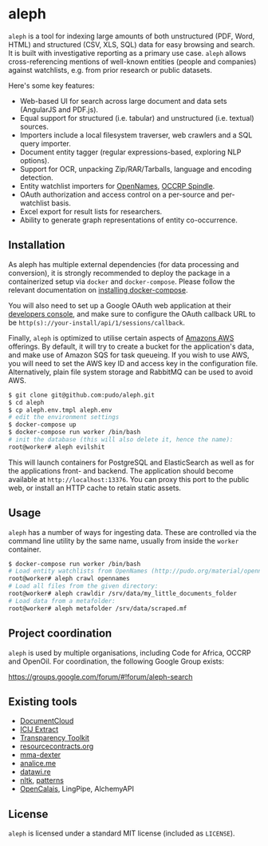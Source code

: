 # aleph

``aleph`` is a tool for indexing large amounts of both unstructured (PDF, Word, HTML) and structured (CSV, XLS, SQL) data for easy browsing and search. It is built with investigative reporting as a primary use case. ``aleph`` allows cross-referencing mentions of well-known entities (people and companies) against watchlists, e.g. from prior research or public datasets.

Here's some key features:

* Web-based UI for search across large document and data sets (AngularJS and PDF.js).
* Equal support for structured (i.e. tabular) and unstructured (i.e. textual) sources.
* Importers include a local filesystem traverser, web crawlers and a SQL query importer.
* Document entity tagger (regular expressions-based, exploring NLP options).
* Support for OCR, unpacking Zip/RAR/Tarballs, language and encoding detection.
* Entity watchlist importers for [OpenNames](http://pudo.org/material/opennames/), 
  [OCCRP Spindle](http://github.com/occrp/spindle/).
* OAuth authorization and access control on a per-source and per-watchlist basis.
* Excel export for result lists for researchers.
* Ability to generate graph representations of entity co-occurrence.

## Installation

As aleph has multiple external dependencies (for data processing and conversion), it is
strongly recommended to deploy the package in a containerized setup via ``docker`` and
``docker-compose``. Please follow the relevant documentation on [installing docker-compose](https://docs.docker.com/compose/install/).

You will also need to set up a Google OAuth web application at their [developers console](https://console.developers.google.com/),
and make sure to configure the OAuth callback URL to be ``http(s)://your-install/api/1/sessions/callback``. 

Finally, ``aleph`` is optimized to utilise certain aspects of [Amazons AWS](https://aws.amazon.com) offerings. By
default, it will try to create a bucket for the application's data, and make use of
Amazon SQS for task queueing. If you wish to use AWS, you will need to set the AWS key ID
and access key in the configuration file. Alternatively, plain file system storage and 
RabbitMQ can be used to avoid AWS.

```bash
$ git clone git@github.com:pudo/aleph.git
$ cd aleph
$ cp aleph.env.tmpl aleph.env
# edit the environment settings
$ docker-compose up
$ docker-compose run worker /bin/bash
# init the database (this will also delete it, hence the name):
root@worker# aleph evilshit
```

This will launch containers for PostgreSQL and ElasticSearch as well as for the applications
front- and backend. The application should become available at ``http://localhost:13376``.
You can proxy this port to the public web, or install an HTTP cache to retain static assets.

## Usage

``aleph`` has a number of ways for ingesting data. These are controlled via the command line
utility by the same name, usually from inside the ``worker`` container.

```bash
$ docker-compose run worker /bin/bash
# Load entity watchlists from OpenNames (http://pudo.org/material/opennames):
root@worker# aleph crawl opennames
# Load all files from the given directory:
root@worker# aleph crawldir /srv/data/my_little_documents_folder
# Load data from a metafolder:
root@worker# aleph metafolder /srv/data/scraped.mf
```

## Project coordination

``aleph`` is used by multiple organisations, including Code for Africa, OCCRP and OpenOil. For coordination, the following Google Group exists: 

https://groups.google.com/forum/#!forum/aleph-search

## Existing tools

* [DocumentCloud](https://github.com/documentcloud)
* [ICIJ Extract](https://github.com/icij/extract)
* [Transparency Toolkit](https://github.com/TransparencyToolkit)
* [resourcecontracts.org](https://github.com/developmentseed/rw-contracts)
* [mma-dexter](https://github.com/Code4SA/mma-dexter)
* [analice.me](https://github.com/hhba/mapa76)
* [datawi.re](https://github.com/pudo/datawi.re)
* [nltk](http://www.nltk.org/), [patterns](http://www.clips.ua.ac.be/pattern)
* [OpenCalais](http://www.opencalais.com/), LingPipe, AlchemyAPI

## License

``aleph`` is licensed under a standard MIT license (included as ``LICENSE``).

